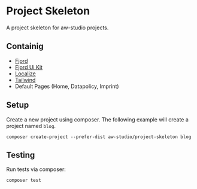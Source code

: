 # Project Skeleton

A project skeleton for aw-studio projects.

## Containig

-   [Fjord](https://github.com/aw-studio/fjord)
-   [Fjord Ui Kit](https://github.com/aw-studio/fjord-ui-kit)
-   [Localize](https://github.com/aw-studio/localize)
-   [Tailwind](https://tailwindcss.com/)
-   Default Pages (Home, Datapolicy, Imprint)

## Setup

Create a new project using composer. The following example will create a project named `blog`.

```shell
composer create-project --prefer-dist aw-studio/project-skeleton blog
```

## Testing

Run tests via composer:

```shell
composer test


